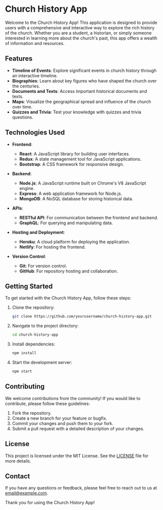 # Church History App

Welcome to the Church History App! This application is designed to provide users with a comprehensive and interactive way to explore the rich history of the church. Whether you are a student, a historian, or simply someone interested in learning more about the church's past, this app offers a wealth of information and resources.

## Features

- **Timeline of Events**: Explore significant events in church history through an interactive timeline.
- **Biographies**: Learn about key figures who have shaped the church over the centuries.
- **Documents and Texts**: Access important historical documents and texts.
- **Maps**: Visualize the geographical spread and influence of the church over time.
- **Quizzes and Trivia**: Test your knowledge with quizzes and trivia questions.

## Technologies Used

- **Frontend**:
    - **React**: A JavaScript library for building user interfaces.
    - **Redux**: A state management tool for JavaScript applications.
    - **Bootstrap**: A CSS framework for responsive design.

- **Backend**:
    - **Node.js**: A JavaScript runtime built on Chrome's V8 JavaScript engine.
    - **Express**: A web application framework for Node.js.
    - **MongoDB**: A NoSQL database for storing historical data.

- **APIs**:
    - **RESTful API**: For communication between the frontend and backend.
    - **GraphQL**: For querying and manipulating data.

- **Hosting and Deployment**:
    - **Heroku**: A cloud platform for deploying the application.
    - **Netlify**: For hosting the frontend.

- **Version Control**:
    - **Git**: For version control.
    - **GitHub**: For repository hosting and collaboration.

## Getting Started

To get started with the Church History App, follow these steps:

1. Clone the repository:
     ```bash
     git clone https://github.com/yourusername/church-history-app.git
     ```
2. Navigate to the project directory:
     ```bash
     cd church-history-app
     ```
3. Install dependencies:
     ```bash
     npm install
     ```
4. Start the development server:
     ```bash
     npm start
     ```

## Contributing

We welcome contributions from the community! If you would like to contribute, please follow these guidelines:

1. Fork the repository.
2. Create a new branch for your feature or bugfix.
3. Commit your changes and push them to your fork.
4. Submit a pull request with a detailed description of your changes.

## License

This project is licensed under the MIT License. See the [LICENSE](LICENSE) file for more details.

## Contact

If you have any questions or feedback, please feel free to reach out to us at [email@example.com](mailto:email@example.com).

Thank you for using the Church History App!